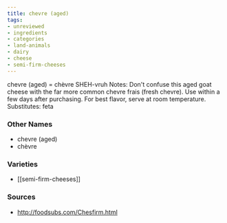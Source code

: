 ```yaml
---
title: chevre (aged)
tags:
- unreviewed
- ingredients
- categories
- land-animals
- dairy
- cheese
- semi-firm-cheeses
---
```

chevre (aged) = chèvre SHEH-vruh Notes: Don't confuse this aged goat cheese with the far more common chevre frais (fresh chevre). Use within a few days after purchasing. For best flavor, serve at room temperature. Substitutes: feta

### Other Names

* chevre (aged)
* chèvre

### Varieties

* [[semi-firm-cheeses]]

### Sources
* http://foodsubs.com/Chesfirm.html
